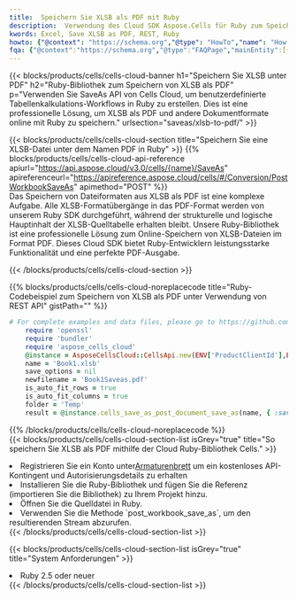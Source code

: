 ```yaml
---
title:  Speichern Sie XLSB als PDF mit Ruby
description:  Verwendung des Cloud SDK Aspose.Cells für Ruby zum Speichern der Datei im XLSB-Format als Datei im Format PDF.
kwords: Excel, Save XLSB as PDF, REST, Ruby
howto: {"@context": "https://schema.org","@type": "HowTo","name": "How to save XLSB as PDF using the Cells Cloud Ruby library.","description": "How to save XLSB as PDF using the Cells Cloud Ruby library.","image": {"@type": "ImageObject"},"url": "/ruby/saveas/xlsb-to-pdf/","step": [{ "@type": "HowToStep","name": "How to save XLSB as PDF using the Cells Cloud Ruby library. step 1", "image": {"@type": "ImageObject",},"url": "/ruby/saveas/xlsb-to-pdf/","text": "Register an account at <a href='https://dashboard.aspose.cloud/'>Dashboard</a> to get free API quota & authorization details",},{ "@type": "HowToStep","name": "How to save XLSB as PDF using the Cells Cloud Ruby library. step 1", "image": {"@type": "ImageObject",},"url": "/ruby/saveas/xlsb-to-pdf/","text": "Install Ruby library and add the reference (import the library) to your project.",},{ "@type": "HowToStep","name": "How to save XLSB as PDF using the Cells Cloud Ruby library. step 1", "image": {"@type": "ImageObject",},"url": "/ruby/saveas/xlsb-to-pdf/","text": "Open the source file in Ruby.",},{ "@type": "HowToStep","name": "How to save XLSB as PDF using the Cells Cloud Ruby library. step 1", "image": {"@type": "ImageObject",},"url": "/ruby/saveas/xlsb-to-pdf/","text": "Use the `post_workbook_save_as` method to retrieve the resulting stream.",}, ],"supply": {"@type": "HowToSupply","name": "document"},"tool": [{"@type": "HowToTool","name": "RubyMine, Visual Studio Code, Aptana Studio, NetBeans"},{"@type": "HowToTool","name": "Aspose Cells"}],"totalTime": "PT6M"}
fqa: {"@context":"https://schema.org","@type":"FAQPage","mainEntity":[{"@type":"Question","name":"Why save file as other formats file in C# using REST API?","acceptedAnswer":{"@type":"Answer","text":"Documents are encoded in many ways, and some files may be incompatible with the software you use. To open and read such files, just save them as appropriate file formats.<br/><ol><li>Install .NET SDK and add the reference (import the library) to your project.</li><li>Open the source file in C# using REST API.</li><li>Call the PostWorkbookSaveAsRequest() method, passing an output filename with required extension.</li><li>Get the result of save as a separate file.</li></ol>"}},{"@type":"Question","name":"What file formats can I save as with your C# library?","acceptedAnswer":{"@type":"Answer","text":"We support a variety of file formats for conversion using .NET library, including XLSX, Excel, xls , PDF, CSV, HTML, Markdown, XML, PNG, JPG, TIFF, Json, TXT and many more."}},{"@type":"Question","name":"What is the maximum allowed file size for conversion using this .NET library?","acceptedAnswer":{"@type":"Answer","text":"There are no file size limits for format conversions using .NET library."}}]}
---
```

{{< blocks/products/cells/cells-cloud-banner h1="Speichern Sie XLSB unter PDF" h2="Ruby-Bibliothek zum Speichern von XLSB als PDF" p="Verwenden Sie SaveAs API von Cells Cloud, um benutzerdefinierte Tabellenkalkulations-Workflows in Ruby zu erstellen. Dies ist eine professionelle Lösung, um XLSB als PDF und andere Dokumentformate online mit Ruby zu speichern." urlsection="saveas/xlsb-to-pdf/" >}}

{{< blocks/products/cells/cells-cloud-section title="Speichern Sie eine XLSB-Datei unter dem Namen PDF in Ruby" >}}
{{% blocks/products/cells/cells-cloud-api-reference apiurl="https://api.aspose.cloud/v3.0/cells/{name}/SaveAs" apireferenceurl="https://apireference.aspose.cloud/cells/#/Conversion/PostWorkbookSaveAs" apimethod="POST" %}}
<br/>
Das Speichern von Dateiformaten aus XLSB als PDF ist eine komplexe Aufgabe. Alle XLSB-Formatübergänge in das PDF-Format werden von unserem Ruby SDK durchgeführt, während der strukturelle und logische Hauptinhalt der XLSB-Quelltabelle erhalten bleibt. Unsere Ruby-Bibliothek ist eine professionelle Lösung zum Online-Speichern von XLSB-Dateien im Format PDF. Dieses Cloud SDK bietet Ruby-Entwicklern leistungsstarke Funktionalität und eine perfekte PDF-Ausgabe.

{{< /blocks/products/cells/cells-cloud-section >}}

{{% blocks/products/cells/cells-cloud-noreplacecode title="Ruby-Codebeispiel zum Speichern von XLSB als PDF unter Verwendung von REST API" gistPath="" %}}
  
```ruby
# For complete examples and data files, please go to https://github.com/aspose-cells-cloud/aspose-cells-cloud-ruby/
    require 'openssl'
    require 'bundler'
    require 'aspose_cells_cloud'
    @instance = AsposeCellsCloud::CellsApi.new(ENV['ProductClientId'],ENV['ProductClientSecret'])
    name = 'Book1.xlsb'
    save_options = nil
    newfilename = 'Book1Saveas.pdf'
    is_auto_fit_rows = true
    is_auto_fit_columns = true
    folder = 'Temp'
    result = @instance.cells_save_as_post_document_save_as(name, { :save_options=>save_options, :newfilename=>(folder+"/"+newfilename), :is_auto_fit_rows=>is_auto_fit_rows, :is_auto_fit_columns=>is_auto_fit_columns, :folder=>folder})
```
  
{{% /blocks/products/cells/cells-cloud-noreplacecode %}}
<br/>
{{< blocks/products/cells/cells-cloud-section-list isGrey="true" title="So speichern Sie XLSB als PDF mithilfe der Cloud Ruby-Bibliothek Cells." >}}
<li> Registrieren Sie ein Konto unter<a href="https://dashboard.aspose.cloud/">Armaturenbrett</a> um ein kostenloses API-Kontingent und Autorisierungsdetails zu erhalten</li>
<li>Installieren Sie die Ruby-Bibliothek und fügen Sie die Referenz (importieren Sie die Bibliothek) zu Ihrem Projekt hinzu.</li>
<li>Öffnen Sie die Quelldatei in Ruby.</li>
<li>Verwenden Sie die Methode `post_workbook_save_as`, um den resultierenden Stream abzurufen.</li>
{{< /blocks/products/cells/cells-cloud-section-list >}}

{{< blocks/products/cells/cells-cloud-section-list isGrey="true" title="System Anforderungen" >}}
<li>Ruby 2.5 oder neuer</li>
{{< /blocks/products/cells/cells-cloud-section-list >}}

